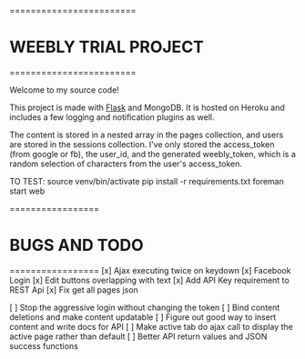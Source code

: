 ========================
# WEEBLY TRIAL PROJECT #
========================

Welcome to my source code!

This project is made with <a href="http://flask.pocoo.org/docs/0.10/tutorial/">Flask</a> and MongoDB. It is hosted on Heroku and includes a few logging and notification plugins as well.

The content is stored in a nested array in the pages collection, and users are stored in the sessions collection. I've only stored the access_token (from google or fb), the user_id, and the generated weebly_token, which is a random selection of characters from the user's access_token.

TO TEST:
source venv/bin/activate
pip install -r requirements.txt 
foreman start web

=================
# BUGS AND TODO #
=================
[x] Ajax executing twice on keydown
[x] Facebook Login
[x] Edit buttons overlapping with text
[x] Add API Key requirement to REST Api
[x] Fix get all pages json

[ ] Stop the aggressive login without changing the token
[ ] Bind content deletions and make content updatable
[ ] Figure out good way to insert content and write docs for API
[ ] Make active tab do ajax call to display the active page rather than default
[ ] Better API return values and JSON success functions
